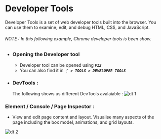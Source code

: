 # Developer Tools

Developer Tools is a set of web developer tools built into the browser. You can use them to examine, edit, and debug HTML, CSS, and JavaScript.

###### NOTE : In this following example, _Chrome_ developer tools is been show. 

* ### Opening the Developer tool
  * Developer tool can be opened using ***``` F12 ```***
  * You can also find it in ***```⋮ > TOOLS > DEVELOPER TOOLS```***

* ### DevTools :
  The following shows us different DevTools avalaiable : 
![dt 1](https://user-images.githubusercontent.com/45136496/77654083-968fb780-6f96-11ea-9c9d-17337a257819.png)

### Element / Console / Page Inspector :
  * View and edit page content and layout. Visualise many aspects of the page including the box model, animations, and grid layouts.
  
  ![dt 2](https://user-images.githubusercontent.com/45136496/77655407-5e897400-6f98-11ea-91b4-21fde2f01397.png)
